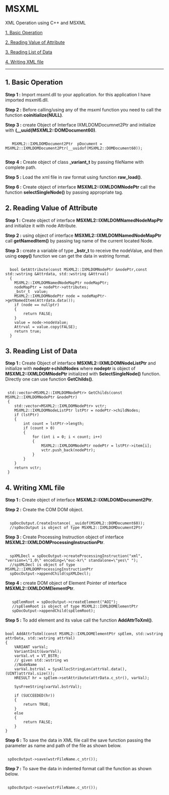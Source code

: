 # MSXML 
XML Operation using C++ and MSXML

 [1. Basic Operation](#1-basic-operation)
 
 [2. Reading Value of Attribute](#2-reading-value-of-attribute)
 
 [3. Reading List of Data](#3-reading-list-of-data)
 
 [4. Writing XML file](#4-writing-xml-file)
 
 

--------------------------------------------------------------------------------------------------------------------------------

 ## 1. Basic Operation ##
 
  **Step 1 :** Import msxml.dll to your application. for this application I have imported msxml6.dll.
  
  **Step 2 :** Before calling/using any of the msxml function you need to call the function **coinitialize(NULL)**.
  
  **Step 3 :** create Object of Interface IXMLDOMDocumnet2Ptr and initialize with **(__uuid(MSXML2::DOMDocument60)**.
  <pre><code>
   MSXML2::IXMLDOMDocument2Ptr  pDocument = MSXML2::IXMLDOMDocument2Ptr(__uuidof(MSXML2::DOMDocument60));
  </code></pre>
  
  **Step 4 :** Create object of class **\_variant_t** by passing fileName with complete path.
  
  **Step 5 :** Load the xml file in raw format using function **raw_load()**.
  
  **Step 6 :** Create object of interface **MSXML2::IXMLDOMNodePtr** call the function **selectSingleNode()** by passing appropriate tag.
  
  ## 2. Reading Value of Attribute ##
  
  **Step 1 :** Create object of interface **MSXML2::IXMLDOMNamedNodeMapPtr** and initialize it with node Attribute.
  
  **Step 2 :** using object of interface **MSXML2::IXMLDOMNamedNodeMapPtr** call **getNamedItem()** by passing tag name of the current located Node.
  
  **Step 3 :** create a variable of type **\_bstr_t** to receive the nodeValue, and then using **copy()** function we can get the data in wstring format.
<pre><code>
  bool GetAttribute(const MSXML2::IXMLDOMNodePtr &nodePtr,const std::wstring &Attrdata, std::wstring &Attrval)
  {
	MSXML2::IXMLDOMNamedNodeMapPtr nodeMapPtr;
	nodeMapPtr = nodePtr->attributes;
	_bstr_t  value;
	MSXML2::IXMLDOMNodePtr node = nodeMapPtr->getNamedItem(Attrdata.data());
	if (node == nullptr)
	{
		return FALSE;
	}
	value = node->nodeValue;
	Attrval = value.copy(FALSE);
	return true;
  }
</code></pre>
## 3. Reading List of Data ##

  **Step 1 :** Create Object of interface **MSXML2::IXMLDOMNodeListPtr** and initialize with **nodeptr->childNodes** where **nodeptr** is object of **MSXML2::IXMLDOMNodePtr** initialized with **SelectSingleNode()** function.
  Directly one can use function **GetChilds()**.

<pre><code>
 std::vector&lt;MSXML2::IXMLDOMNodePtr&gt; GetChilds(const MSXML2::IXMLDOMNodePtr &nodePtr)
 {
	std::vector&lt;MSXML2::IXMLDOMNodePtr&gt; vctr;
	MSXML2::IXMLDOMNodeListPtr lstPtr = nodePtr->childNodes;
	if (lstPtr)
	{
		int count = lstPtr->length;
		if (count > 0)
		{
			for (int i = 0; i < count; i++)
			{
				MSXML2::IXMLDOMNodePtr nodePtr = lstPtr->item[i];
				vctr.push_back(nodePtr);
			}
		}
	}
	return vctr;
 }
</code></pre>
 ## 4. Writing XML file ##
 
  **Step 1 :** Create object of interface **MSXML2::IXMLDOMDocument2Ptr**.
  
  **Step 2 :** Create the COM DOM object.
<pre><code>
  spDocOutput.CreateInstance(__uuidof(MSXML2::DOMDocument60));
  //spDocOutput is object of type MSXML2::IXMLDOMDocument2Ptr
</code></pre>
  **Step 3 :** Create Processing Instruction object of interface **MSXML2::IXMLDOMProcessingInstructionPtr**.
<pre><code>
  spXMLDecl = spDocOutput->createProcessingInstruction("xml", "version=\"1.0\" encoding=\"euc-kr\" standalone=\"yes\" ");
  //spXMLDecl is object of type MSXML2::IXMLDOMProcessingInstructionPtr
  spDocOutput->appendChild(spXMLDecl);
</code></pre>
  **Step 4 :** create DOM object of Element Pointer of interface **MSXML2::IXMLDOMElementPtr**.
<pre><code>
   spElemRoot = spDocOutput->createElement("AOI");
   //spElemRoot is object of type MSXML2::IXMLDOMElementPtr
   spDocOutput->appendChild(spElemRoot);
</code></pre>
  **Step 5 :** To add element and its value call the function **AddAttrToXml()**.
<pre><code>
bool AddAttrToXml(const MSXML2::IXMLDOMElementPtr spElem, std::wstring attrData, std::wstring attrVal)
{
	VARIANT varVal;
	VariantInit(&varVal);
	varVal.vt = VT_BSTR;
	// given std::wstring ws
	//NodeName
	varVal.bstrVal = SysAllocStringLen(attrVal.data(), (UINT)attrVal.size());
	HRESULT hr = spElem->setAttribute(attrData.c_str(), varVal);

	SysFreeString(varVal.bstrVal);

	if (SUCCEEDED(hr))
	{
		return TRUE;
	}
	else
	{
		return FALSE;
	}
}
</code></pre>
 **Step 6 :** To save the data in XML file call the save function passing the parameter as name and path of the file as shown below.
<pre><code>
 spDocOutput->save(wstrFileName.c_str());
</code></pre>
  **Step 7 :** To save the data in indented format call the function as shown below.
<pre><code>
 spDocOutput->save(wstrFileName.c_str());
</code></pre>

